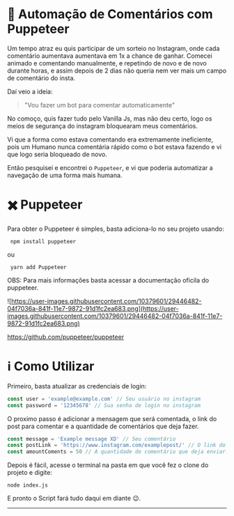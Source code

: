 # **🤖 Automação de Comentários com Puppeteer**

Um tempo atraz eu quis participar de um sorteio no Instagram, onde cada comentário aumentava aumentava em 1x a chance de ganhar. Comecei animado e comentando manualmente, e repetindo de novo e de novo durante horas, e assim depois de 2 dias não queria nem ver mais um campo de comentário do insta.

Daí veio a ideia:

>"Vou fazer um bot para comentar automaticamente"

No comoço, quis fazer tudo pelo Vanilla Js, mas não deu certo, logo os meios de segurança do instagram bloquearam meus comentários.

Vi que a forma como estava comentando era extremamente ineficiente, pois um Humano nunca comentária rápido como o bot estava fazendo e vi que logo seria bloqueado de novo.

Então pesquisei e encontrei o `Puppeteer`, e vi que poderia automatizar a navegação de uma forma mais humana.

# ✖️ Puppeteer

Para obter o Puppeteer é simples, basta adiciona-lo no seu projeto usando:

```
 npm install puppeteer
```

ou

```
 yarn add Puppeteer
  ```

OBS: Para mais informações basta acessar a documentação oficila do puppeteer.

![https://user-images.githubusercontent.com/10379601/29446482-04f7036a-841f-11e7-9872-91d1fc2ea683.png](https://user-images.githubusercontent.com/10379601/29446482-04f7036a-841f-11e7-9872-91d1fc2ea683.png)

https://github.com/puppeteer/puppeteer 

# **ℹ️ Como Utilizar**

Primeiro, basta atualizar as credenciais de login:
~~~javascript
const user = 'example@example.com' // Seu usuário no instagram
const password = '12345678' // Sua senha de login no instagram
~~~
O proximo passo é adicionar a mensagem que será comentada, o link do post para comentar e a quantidade de comentários que deja fazer.
~~~javascript
const message = 'Example message XD' // Seu comentário
const postLink = 'https://www.instagram.com/examplepost/' // O link do post para comentar
const amountComents = 50 // A quantidade de comentário que deja enviar.
~~~
Depois é fácil, acesse o terminal na pasta em que você fez o clone do projeto e digite:

```
node index.js
``` 
E pronto o Script fará tudo daqui em diante 😉.

------
